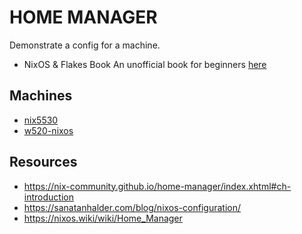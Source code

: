 # HOME MANAGER

Demonstrate a config for a machine.  

- NixOS & Flakes Book An unofficial book for beginners [here](https://nixos-and-flakes.thiscute.world/)

## Machines

- [nix5530](./nix5530/README.md)
- [w520-nixos](./w520-nixos/README.md)

## Resources

- https://nix-community.github.io/home-manager/index.xhtml#ch-introduction
- https://sanatanhalder.com/blog/nixos-configuration/
- https://nixos.wiki/wiki/Home_Manager

